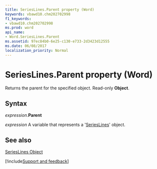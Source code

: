 ```yaml
---
title: SeriesLines.Parent property (Word)
keywords: vbawd10.chm202702998
f1_keywords:
- vbawd10.chm202702998
ms.prod: word
api_name:
- Word.SeriesLines.Parent
ms.assetid: 97ec84b0-6e25-c130-e733-2d3423d12555
ms.date: 06/08/2017
localization_priority: Normal
---
```



# SeriesLines.Parent property (Word)

Returns the parent for the specified object. Read-only  **Object**.


## Syntax

_expression_.**Parent**

_expression_ A variable that represents a '[SeriesLines](Word.SeriesLines.md)' object.


## See also


[SeriesLines Object](Word.SeriesLines.md)

[!include[Support and feedback](~/includes/feedback-boilerplate.md)]